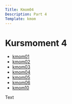 ```yaml
---
Title: Kmom04
Description: Part 4
Template: kmom
---
```


Kursmoment 4
==================

* [kmom01](kmom01)
* [kmom02](kmom02)
* [kmom03](kmom03)
* [kmom04](kmom04)
* [kmom05](kmom05)
* [kmom06](kmom06)
* [kmom10](kmom10)

<div class="kmom-content">
Text
</div>